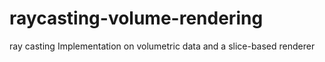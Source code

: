 # raycasting-volume-rendering
ray casting Implementation on volumetric data and a slice-based renderer
